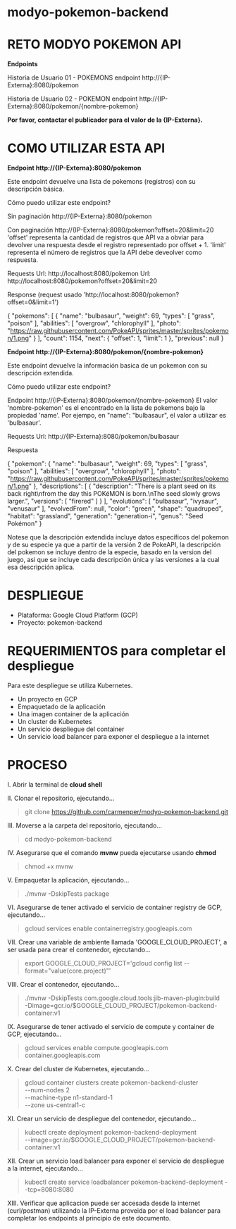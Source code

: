 # modyo-pokemon-backend

# RETO MODYO POKEMON API

**Endpoints**

Historia de Usuario 01 - POKEMONS endpoint
http://{IP-Externa}:8080/pokemon

Historia de Usuario 02 - POKEMON endpoint
http://{IP-Externa}:8080/pokemon/{nombre-pokemon}

**Por favor, contactar el publicador para el valor de la {IP-Externa}.**

# COMO UTILIZAR ESTA API

**Endpoint http://{IP-Externa}:8080/pokemon**

Este endpoint devuelve una lista de pokemons (registros) con su descripción básica.

Cómo puedo utilizar este endpoint?

Sin paginación
http://{IP-Externa}:8080/pokemon

Con paginación
http://{IP-Externa}:8080/pokemon?offset=20&limit=20
'offset' representa la cantidad de registros que API va a obviar para devolver una respuesta desde el registro representado por offset + 1.
'limit' representa el número de registros que la API debe deveolver como respuesta.

Requests
Url: http://localhost:8080/pokemon
Url: http://localhost:8080/pokemon?offset=20&limit=20

Response (request usado 'http://localhost:8080/pokemon?offset=0&limit=1')

{
    "pokemons": [
        {
            "name": "bulbasaur",
            "weight": 69,
            "types": [
                "grass",
                "poison"
            ],
            "abilities": [
                "overgrow",
                "chlorophyll"
            ],
            "photo": "https://raw.githubusercontent.com/PokeAPI/sprites/master/sprites/pokemon/1.png"
        }
    ],
    "count": 1154,
    "next": {
        "offset": 1,
        "limit": 1
    },
    "previous": null
}

**Endpoint http://{IP-Externa}:8080/pokemon/{nombre-pokemon}**

Este endpoint devuelve la información basica de un pokemon con su descripción extendida.

Cómo puedo utilizar este endpoint?

Endpoint http://{IP-Externa}:8080/pokemon/{nombre-pokemon}
El valor 'nombre-pokemon' es el encontrado en la lista de pokemons bajo la propiedad 'name'. Por ejempo, en "name": "bulbasaur", el valor a utilizar es 'bulbasaur'.

Requests
Url: http://{IP-Externa}:8080/pokemon/bulbasaur

Respuesta

{
    "pokemon": {
        "name": "bulbasaur",
        "weight": 69,
        "types": [
            "grass",
            "poison"
        ],
        "abilities": [
            "overgrow",
            "chlorophyll"
        ],
        "photo": "https://raw.githubusercontent.com/PokeAPI/sprites/master/sprites/pokemon/1.png"
    },
    "descriptions": [
        {
            "description": "There is a plant seed on its back right\nfrom the day this POKéMON is born.\nThe seed slowly grows larger.",
            "versions": [
                "firered"
            ]
        }
    ],
    "evolutions": [
        "bulbasaur",
        "ivysaur",
        "venusaur"
    ],
    "evolvedFrom": null,
    "color": "green",
    "shape": "quadruped",
    "habitat": "grassland",
    "generation": "generation-i",
    "genus": "Seed Pokémon"
}

Notese que la descripción extendida incluye datos específicos del pokemon y de su especie ya que a partir de la versión 2 de PokeAPI, la descripción del pokemon se incluye dentro de la especie, basado en la version del juego, asi que se incluye cada descripción única y las versiones a la cual esa descripción aplica.

# DESPLIEGUE

- Plataforma: Google Cloud Platform (GCP)
- Proyecto: pokemon-backend

# REQUERIMIENTOS para completar el despliegue
Para este despliegue se utiliza Kubernetes.
- Un proyecto en GCP
- Empaquetado de la aplicación
- Una imagen container de la aplicación
- Un cluster de Kubernetes
- Un servicio despliegue del container
- Un servicio load balancer para exponer el despliegue a la internet

# PROCESO

I. Abrir la terminal de **cloud shell**

II. Clonar el repositorio, ejecutando...
> git clone https://github.com/carmenper/modyo-pokemon-backend.git

III. Moverse a la carpeta del repositorio, ejecutando...
> cd modyo-pokemon-backend

IV. Asegurarse que el comando **mvnw** pueda ejecutarse usando **chmod**
> chmod +x mvnw

V. Empaquetar la aplicación, ejecutando...
> ./mvnw -DskipTests package

VI. Asegurarse de tener activado el servicio de container registry de GCP, ejecutando...
> gcloud services enable containerregistry.googleapis.com

VII. Crear una variable de ambiente llamada 'GOOGLE_CLOUD_PROJECT', a ser usada para crear el contenedor, ejecutando...
> export GOOGLE_CLOUD_PROJECT='gcloud config list --format="value(core.project)"'

VIII. Crear el contenedor, ejecutando...
> ./mvnw -DskipTests com.google.cloud.tools:jib-maven-plugin:build \
>  -Dimage=gcr.io/$GOOGLE_CLOUD_PROJECT/pokemon-backend-container:v1

IX. Asegurarse de tener activado el servicio de compute y container de GCP, ejecutando...
> gcloud services enable compute.googleapis.com container.googleapis.com

X. Crear del cluster de Kubernetes, ejecutando...
> gcloud container clusters create pokemon-backend-cluster \
>  --num-nodes 2 \
>  --machine-type n1-standard-1 \
>  --zone us-central1-c

XI. Crear un servicio de despliegue del contenedor, ejecutando...
> kubectl create deployment pokemon-backend-deployment \
>  --image=gcr.io/$GOOGLE_CLOUD_PROJECT/pokemon-backend-container:v1

XII. Crear un servicio load balancer para exponer el servicio de despliegue a la internet, ejecutando...
> kubectl create service loadbalancer pokemon-backend-deployment --tcp=8080:8080

XIII. Verificar que aplicacion puede ser accesada desde la internet (curl/postman) utilizando la IP-Externa proveida por el load balancer para completar los endpoints al principio de este documento.


